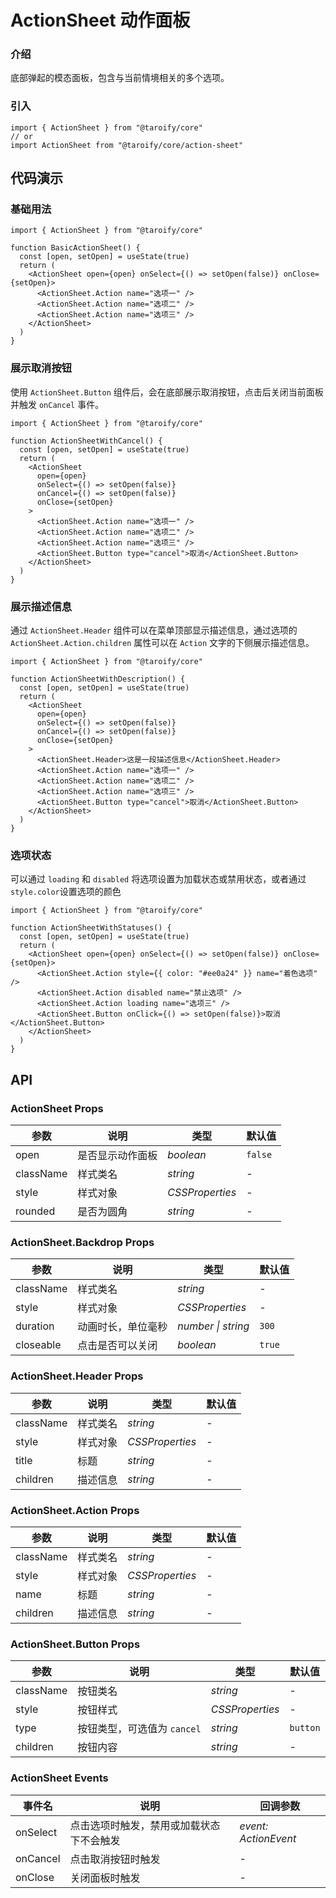 # ActionSheet 动作面板

### 介绍

底部弹起的模态面板，包含与当前情境相关的多个选项。

### 引入

```tsx
import { ActionSheet } from "@taroify/core"
// or
import ActionSheet from "@taroify/core/action-sheet"
```

## 代码演示

### 基础用法

```tsx
import { ActionSheet } from "@taroify/core"

function BasicActionSheet() {
  const [open, setOpen] = useState(true)
  return (
    <ActionSheet open={open} onSelect={() => setOpen(false)} onClose={setOpen}>
      <ActionSheet.Action name="选项一" />
      <ActionSheet.Action name="选项二" />
      <ActionSheet.Action name="选项三" />
    </ActionSheet>
  )
}
```

### 展示取消按钮

使用 `ActionSheet.Button` 组件后，会在底部展示取消按钮，点击后关闭当前面板并触发 `onCancel` 事件。

```tsx
import { ActionSheet } from "@taroify/core"

function ActionSheetWithCancel() {
  const [open, setOpen] = useState(true)
  return (
    <ActionSheet
      open={open}
      onSelect={() => setOpen(false)}
      onCancel={() => setOpen(false)}
      onClose={setOpen}
    >
      <ActionSheet.Action name="选项一" />
      <ActionSheet.Action name="选项二" />
      <ActionSheet.Action name="选项三" />
      <ActionSheet.Button type="cancel">取消</ActionSheet.Button>
    </ActionSheet>
  )
}
```

### 展示描述信息

通过 `ActionSheet.Header` 组件可以在菜单顶部显示描述信息，通过选项的 `ActionSheet.Action.children` 属性可以在 `Action` 文字的下侧展示描述信息。

```tsx
import { ActionSheet } from "@taroify/core"

function ActionSheetWithDescription() {
  const [open, setOpen] = useState(true)
  return (
    <ActionSheet
      open={open}
      onSelect={() => setOpen(false)}
      onCancel={() => setOpen(false)}
      onClose={setOpen}
    >
      <ActionSheet.Header>这是一段描述信息</ActionSheet.Header>
      <ActionSheet.Action name="选项一" />
      <ActionSheet.Action name="选项二" />
      <ActionSheet.Action name="选项三" />
      <ActionSheet.Button type="cancel">取消</ActionSheet.Button>
    </ActionSheet>
  )
}
```

### 选项状态

可以通过 `loading` 和 `disabled` 将选项设置为加载状态或禁用状态，或者通过`style.color`设置选项的颜色

```tsx
import { ActionSheet } from "@taroify/core"

function ActionSheetWithStatuses() {
  const [open, setOpen] = useState(true)
  return (
    <ActionSheet open={open} onSelect={() => setOpen(false)} onClose={setOpen}>
      <ActionSheet.Action style={{ color: "#ee0a24" }} name="着色选项" />
      <ActionSheet.Action disabled name="禁止选项" />
      <ActionSheet.Action loading name="选项三" />
      <ActionSheet.Button onClick={() => setOpen(false)}>取消</ActionSheet.Button>
    </ActionSheet>
  )
}
```

## API

### ActionSheet Props

| 参数 | 说明 | 类型 | 默认值 |
| --- | --- | --- | --- |
| open      | 是否显示动作面板 | _boolean_ | `false` |
| className | 样式类名 | _string_ | - |
| style     | 样式对象 | _CSSProperties_ | - |
| rounded   | 是否为圆角 | _string_ | - |

### ActionSheet.Backdrop Props

| 参数 | 说明 | 类型 | 默认值 |
| --- | --- | --- | --- |
| className | 样式类名 | _string_        | - |
| style     | 样式对象 | _CSSProperties_ | - |
| duration  | 动画时长，单位毫秒 | _number \| string_ | `300` |
| closeable | 点击是否可以关闭  | _boolean_ | `true` |

### ActionSheet.Header Props

| 参数 | 说明 | 类型 | 默认值 |
| --- | --- | --- | --- |
| className | 样式类名 | _string_        | - |
| style     | 样式对象 | _CSSProperties_ | - |
| title     | 标题    | _string_        | - |
| children  | 描述信息 | _string_        | - |

### ActionSheet.Action Props

| 参数 | 说明 | 类型 | 默认值 |
| --- | --- | --- | --- |
| className | 样式类名 | _string_        | - |
| style     | 样式对象 | _CSSProperties_ | - |
| name      | 标题    | _string_        | - |
| children  | 描述信息 | _string_        | - |

### ActionSheet.Button Props

| 参数 | 说明 | 类型 | 默认值 |
| --- | --- | --- | --- |
| className | 按钮类名 | _string_        | - |
| style     | 按钮样式 | _CSSProperties_ | - |
| type      | 按钮类型，可选值为 `cancel`  | _string_ | `button` |
| children  | 按钮内容 | _string_        | - |

### ActionSheet Events

| 事件名 | 说明 | 回调参数 |
| --- | --- | --- |
| onSelect | 点击选项时触发，禁用或加载状态下不会触发 | _event: ActionEvent_ |
| onCancel | 点击取消按钮时触发 | - |
| onClose | 关闭面板时触发 | - |

